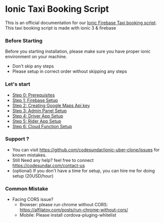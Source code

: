 # Ionic Taxi Booking Script

This is an official documentation for our [Ionic Firebase Taxi booking script](https://codesundar.com/downloads/ionic-uber-clone-complete-taxi-app-ionic/). This taxi booking script is made with ionic 3 & firebase

### Before Starting

Before you starting installation, please make sure you have proper ionic environment on your machine.

- Don't skip any steps
- Please setup in correct order without skipping any steps

### Let's start

- [Step 0: Prerequisites](https://github.com/codesundar/ionic-uber-clone/blob/master/prerequisites.md)
- [Step 1: Firebase Setup](https://github.com/codesundar/ionic-uber-clone/blob/master/firebase-setup.md)
- [Step 2: Creating Google Maps Api key](https://github.com/codesundar/ionic-uber-clone/blob/master/create-google-api-key.md)
- [Step 3: Admin Panel Setup](https://github.com/codesundar/ionic-uber-clone/blob/master/admin-setup.md)
- [Step 4: Driver App Setup](https://github.com/codesundar/ionic-uber-clone/blob/master/driver-setup.md)
- [Step 5: Rider App Setup](https://github.com/codesundar/ionic-uber-clone/blob/master/rider-setup.md)
- [Step 6: Cloud Function Setup](https://github.com/codesundar/ionic-uber-clone/blob/master/fcf-setup.md)

### Support ?
- You can visit https://github.com/codesundar/ionic-uber-clone/issues for known mistakes.
- Still Need any help? feel free to connect https://codesundar.com/contact-us
- (optional) If you don't have a time for setup, you can hire me for doing setup (20USD/hour)

### Common Mistake
- Facing CORS issue?
  - Browser: please run chrome without CORS: https://alfilatov.com/posts/run-chrome-without-cors/
  - Mobile: Please install cordova-pluging-whitelist
